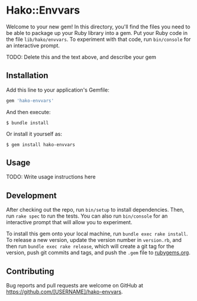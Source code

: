 # Hako::Envvars

Welcome to your new gem! In this directory, you'll find the files you need to be able to package up your Ruby library into a gem. Put your Ruby code in the file `lib/hako/envvars`. To experiment with that code, run `bin/console` for an interactive prompt.

TODO: Delete this and the text above, and describe your gem

## Installation

Add this line to your application's Gemfile:

```ruby
gem 'hako-envvars'
```

And then execute:

    $ bundle install

Or install it yourself as:

    $ gem install hako-envvars

## Usage

TODO: Write usage instructions here

## Development

After checking out the repo, run `bin/setup` to install dependencies. Then, run `rake spec` to run the tests. You can also run `bin/console` for an interactive prompt that will allow you to experiment.

To install this gem onto your local machine, run `bundle exec rake install`. To release a new version, update the version number in `version.rb`, and then run `bundle exec rake release`, which will create a git tag for the version, push git commits and tags, and push the `.gem` file to [rubygems.org](https://rubygems.org).

## Contributing

Bug reports and pull requests are welcome on GitHub at https://github.com/[USERNAME]/hako-envvars.

